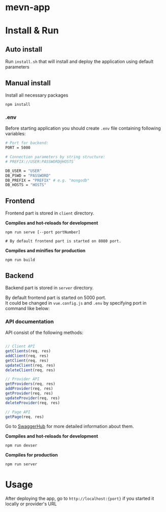 # mevn-app

# Install & Run
## Auto install
Run `install.sh` that will install and deploy the application using default parameters

## Manual install
Install all necessary packages
```
npm install
```

### .env
Before starting application you should create `.env` file
containing following variables:
```bash
# Port for backend:
PORT = 5000

# Connection parameters by string structure:
# PREFIX://USER:PASSWORD@HOSTS`

DB_USER = "USER"
DB_PSWD = "PASSWORD"
DB_PREFIX = "PREFIX" # e.g. "mongodb"
DB_HOSTS = "HOSTS"
```

## Frontend
Frontend part is stored in `client` directory. 

**Compiles and hot-reloads for development**
```
npm run serve [--port portNumber]

# By default frontend part is started on 8080 port.
```

**Compiles and minifies for production**
```
npm run build
```

## Backend
Backend part is stored in `server` directory.

By default frontend part is started on 5000 port. <br>
It could be changed in `vue.config.js` and `.env`
by specifying port in command like below:

### API documentation 

API consist of the following methods:

```javascript

// Client API
getClients(req, res)
addClient(req, res)
getClient(req, res)
updateClient(req, res)
deleteClient(req, res)

// Provider API
getProviders(req, res)
addProvider(req, res)
getProvider(req, res)
updateProvider(req, res)
deleteProvider(req, res)

// Page API
getPage(req, res)

```

Go to [SwaggerHub](https://app.swaggerhub.com/apis-docs/mhufflep/server-api/0.1) for more detailed information about them.


**Compiles and hot-reloads for development**
```
npm run devser
```

**Compiles for production**
```
npm run server
```

# Usage

After deploying the app, go to `http://localhost:{port}` if you started it locally or provider's URL 
